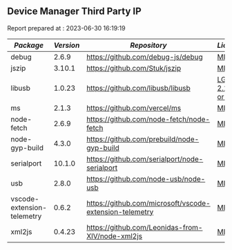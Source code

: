 ## Device Manager Third Party IP

Report prepared at : 2023-06-30 16:19:19

| *Package* | *Version* | *Repository* | *License* |
|---|---|---|---|
|debug|2.6.9|https://github.com/debug-js/debug|[MIT](https://github.com/debug-js/debug/blob/master/LICENSE)|
|jszip|3.10.1|https://github.com/Stuk/jszip|[MIT](https://github.com/Stuk/jszip/blob/master/LICENSE.markdown)|
|libusb|1.0.23|https://github.com/libusb/libusb|[LGPL-2.1-or-later](https://github.com/libusb/libusb/blob/master/COPYING)|
|ms|2.1.3|https://github.com/vercel/ms|[MIT](https://github.com/vercel/ms/blob/master/license.md)|
|node-fetch|2.6.9|https://github.com/node-fetch/node-fetch|[MIT](https://github.com/node-fetch/node-fetch/blob/master/LICENSE.md)|
|node-gyp-build|4.3.0|https://github.com/prebuild/node-gyp-build|[MIT](https://github.com/prebuild/node-gyp-build/blob/master/LICENSE)|
|serialport|10.1.0|https://github.com/serialport/node-serialport|[MIT](https://github.com/serialport/node-serialport/blob/master/LICENSE)|
|usb|2.8.0|https://github.com/node-usb/node-usb|[MIT](https://github.com/node-usb/node-usb/blob/master/LICENSE)|
|vscode-extension-telemetry|0.6.2|https://github.com/microsoft/vscode-extension-telemetry|[MIT](https://github.com/microsoft/vscode-extension-telemetry/blob/main/LICENSE)|
|xml2js|0.4.23|https://github.com/Leonidas-from-XIV/node-xml2js|[MIT](https://github.com/Leonidas-from-XIV/node-xml2js/blob/master/LICENSE)|
